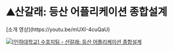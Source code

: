 <h1>⛰산갈래: 등산 어플리케이션 종합설계</h1>
[소개 영상](https://youtu.be/mUXI-4cuQaU)

[![[인하대학교] 수호지팀 - 산갈래: 등산 어플리케이션 종합설계](https://user-images.githubusercontent.com/54628612/128316820-bfa190af-e9a9-45bf-9dbe-0a85758ec8cd.JPG)]()
